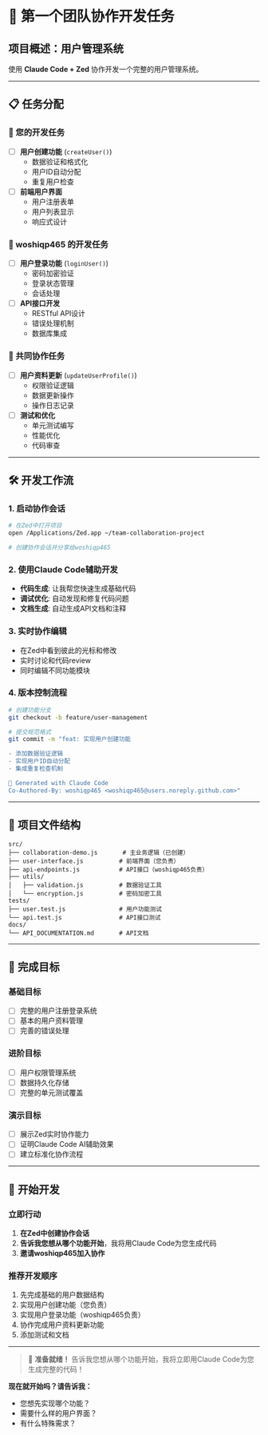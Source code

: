 # 🤝 第一个团队协作开发任务

## 项目概述：用户管理系统

使用 **Claude Code + Zed** 协作开发一个完整的用户管理系统。

---

## 📋 任务分配

### 👤 您的开发任务
- [ ] **用户创建功能** (`createUser()`)
  - 数据验证和格式化
  - 用户ID自动分配
  - 重复用户检查
- [ ] **前端用户界面**
  - 用户注册表单
  - 用户列表显示
  - 响应式设计

### 👤 woshiqp465 的开发任务
- [ ] **用户登录功能** (`loginUser()`)
  - 密码加密验证
  - 登录状态管理  
  - 会话处理
- [ ] **API接口开发**
  - RESTful API设计
  - 错误处理机制
  - 数据库集成

### 🤝 共同协作任务
- [ ] **用户资料更新** (`updateUserProfile()`)
  - 权限验证逻辑
  - 数据更新操作
  - 操作日志记录
- [ ] **测试和优化**
  - 单元测试编写
  - 性能优化
  - 代码审查

---

## 🛠️ 开发工作流

### 1. 启动协作会话
```bash
# 在Zed中打开项目
open /Applications/Zed.app ~/team-collaboration-project

# 创建协作会话并分享给woshiqp465
```

### 2. 使用Claude Code辅助开发
- **代码生成**: 让我帮您快速生成基础代码
- **调试优化**: 自动发现和修复代码问题
- **文档生成**: 自动生成API文档和注释

### 3. 实时协作编辑
- 在Zed中看到彼此的光标和修改
- 实时讨论和代码review
- 同时编辑不同功能模块

### 4. 版本控制流程
```bash
# 创建功能分支
git checkout -b feature/user-management

# 提交规范格式
git commit -m "feat: 实现用户创建功能

- 添加数据验证逻辑
- 实现用户ID自动分配
- 集成重复检查机制

🤖 Generated with Claude Code
Co-Authored-By: woshiqp465 <woshiqp465@users.noreply.github.com>"
```

---

## 📁 项目文件结构

```
src/
├── collaboration-demo.js       # 主业务逻辑（已创建）
├── user-interface.js          # 前端界面（您负责）
├── api-endpoints.js           # API接口（woshiqp465负责）
├── utils/
│   ├── validation.js          # 数据验证工具
│   └── encryption.js          # 密码加密工具
tests/
├── user.test.js               # 用户功能测试
└── api.test.js                # API接口测试
docs/
└── API_DOCUMENTATION.md       # API文档
```

---

## 🎯 完成目标

### 基础目标
- [ ] 完整的用户注册登录系统
- [ ] 基本的用户资料管理
- [ ] 完善的错误处理

### 进阶目标  
- [ ] 用户权限管理系统
- [ ] 数据持久化存储
- [ ] 完整的单元测试覆盖

### 演示目标
- [ ] 展示Zed实时协作能力
- [ ] 证明Claude Code AI辅助效果
- [ ] 建立标准化协作流程

---

## 🚀 开始开发

### 立即行动
1. **在Zed中创建协作会话**
2. **告诉我您想从哪个功能开始**，我将用Claude Code为您生成代码
3. **邀请woshiqp465加入协作**

### 推荐开发顺序
1. 先完成基础的用户数据结构
2. 实现用户创建功能（您负责）
3. 实现用户登录功能（woshiqp465负责）  
4. 协作完成用户资料更新功能
5. 添加测试和文档

---

> 🤖 **准备就绪！** 告诉我您想从哪个功能开始，我将立即用Claude Code为您生成完整的代码！

**现在就开始吗？请告诉我：**
- 您想先实现哪个功能？
- 需要什么样的用户界面？  
- 有什么特殊需求？